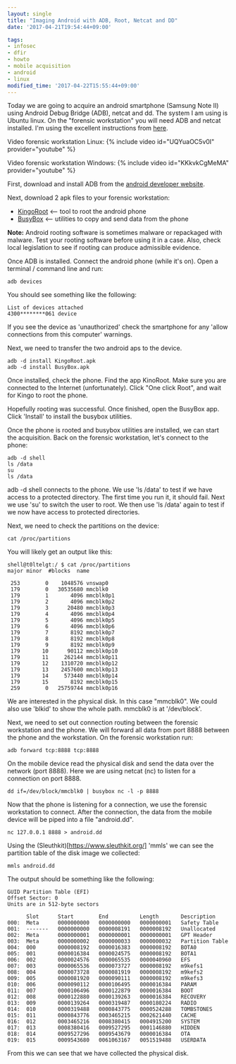 ```yaml
---
layout: single
title: "Imaging Android with ADB, Root, Netcat and DD"
date: '2017-04-21T19:54:44+09:00'

tags:
- infosec
- dfir
- howto
- mobile acquisition
- android
- linux
modified_time: '2017-04-22T15:55:44+09:00'
---
```


Today we are going to acquire an android smartphone (Samsung Note II) using Android Debug Bridge (ADB), netcat and dd. The system I am using is Ubuntu linux. On the "forensic workstation" you will need ADB and netcat installed. I'm using the excellent instructions from [here](https://freeandroidforensics.blogspot.kr/2014/08/live-imaging-android-device.html).

Video forensic workstation Linux:
{% include video id="UQYuaOC5v0I" provider="youtube" %}

Video forensic workstation Windows:
{% include video id="KKkvkCgMeMA" provider="youtube" %}

First, download and install ADB from the [android developer website](https://developer.android.com/studio/releases/platform-tools.html#download).

Next, download 2 apk files to your forensic workstation:

 - [KingoRoot](https://root-apk.kingoapp.com/)  <-- tool to root the android phone
 - [BusyBox](http://www.appsapk.com/busybox-app/)  <-- utilities to copy and send data from the phone


**Note:** Android rooting software is sometimes malware or repackaged with malware. Test your rooting software before using it in a case. Also, check local legislation to see if rooting can produce admissible evidence.

Once ADB is installed. Connect the android phone (while it's on). Open a terminal / command line and run:

````
adb devices
````

You should see something like the following:

    List of devices attached
    4300********061	device

If you see the device as 'unauthorized' check the smartphone for any 'allow connections from this computer' warnings.

Next, we need to transfer the two android aps to the device.

````
adb -d install KingoRoot.apk
adb -d install BusyBox.apk
````

Once installed, check the phone. Find the app KinoRoot. Make sure you are connected to the Internet (unfortunately). Click "One click Root", and wait for Kingo to root the phone.

Hopefully rooting was successful. Once finished, open the BusyBox app. Click 'Install' to install the busybox utilities.

Once the phone is rooted and busybox utilities are installed, we can start the acquisition. Back on the forensic workstation, let's connect to the phone:

````
adb -d shell
ls /data
su
ls /data
````

adb -d shell connects to the phone. We use 'ls /data' to test if we have access to a protected directory. The first time you run it, it should fail. Next we use 'su' to switch the user to root. We then use 'ls /data' again to test if we now have access to protected directories.

Next, we need to check the partitions on the device:

````
cat /proc/partitions
````

You will likely get an output like this:

````
shell@t0ltelgt:/ $ cat /proc/partitions
major minor  #blocks  name

 253        0    1048576 vnswap0
 179        0   30535680 mmcblk0
 179        1       4096 mmcblk0p1
 179        2       4096 mmcblk0p2
 179        3      20480 mmcblk0p3
 179        4       4096 mmcblk0p4
 179        5       4096 mmcblk0p5
 179        6       4096 mmcblk0p6
 179        7       8192 mmcblk0p7
 179        8       8192 mmcblk0p8
 179        9       8192 mmcblk0p9
 179       10      90112 mmcblk0p10
 179       11     262144 mmcblk0p11
 179       12    1310720 mmcblk0p12
 179       13    2457600 mmcblk0p13
 179       14     573440 mmcblk0p14
 179       15       8192 mmcblk0p15
 259        0   25759744 mmcblk0p16
````

We are interested in the physical disk. In this case "mmcblk0". We could also use 'blkid' to show the whole path. mmcblk0 is at '/dev/block'.

Next, we need to set out connection routing between the forensic workstation and the phone. We will forward all data from port 8888 between the phone and the workstation. On the forensic workstation run:

````
adb forward tcp:8888 tcp:8888
````

On the mobile device read the physical disk and send the data over the network (port 8888). Here we are using netcat (nc) to listen for a connection on port 8888.

````
dd if=/dev/block/mmcblk0 | busybox nc -l -p 8888
````

Now that the phone is listening for a connection, we use the forensic workstation to connect. After the connection, the data from the mobile device will be piped into a file "android.dd".

````
nc 127.0.0.1 8888 > android.dd
````

Using the (Sleuthkit)[https://www.sleuthkit.org/] 'mmls' we can see the partition table of the disk image we collected:

````
mmls android.dd
````

The output should be something like the following:

````
GUID Partition Table (EFI)
Offset Sector: 0
Units are in 512-byte sectors

      Slot      Start        End          Length       Description
000:  Meta      0000000000   0000000000   0000000001   Safety Table
001:  -------   0000000000   0000008191   0000008192   Unallocated
002:  Meta      0000000001   0000000001   0000000001   GPT Header
003:  Meta      0000000002   0000000033   0000000032   Partition Table
004:  000       0000008192   0000016383   0000008192   BOTA0
005:  001       0000016384   0000024575   0000008192   BOTA1
006:  002       0000024576   0000065535   0000040960   EFS
007:  003       0000065536   0000073727   0000008192   m9kefs1
008:  004       0000073728   0000081919   0000008192   m9kefs2
009:  005       0000081920   0000090111   0000008192   m9kefs3
010:  006       0000090112   0000106495   0000016384   PARAM
011:  007       0000106496   0000122879   0000016384   BOOT
012:  008       0000122880   0000139263   0000016384   RECOVERY
013:  009       0000139264   0000319487   0000180224   RADIO
014:  010       0000319488   0000843775   0000524288   TOMBSTONES
015:  011       0000843776   0003465215   0002621440   CACHE
016:  012       0003465216   0008380415   0004915200   SYSTEM
017:  013       0008380416   0009527295   0001146880   HIDDEN
018:  014       0009527296   0009543679   0000016384   OTA
019:  015       0009543680   0061063167   0051519488   USERDATA

````

From this we can see that we have collected the physical disk.
